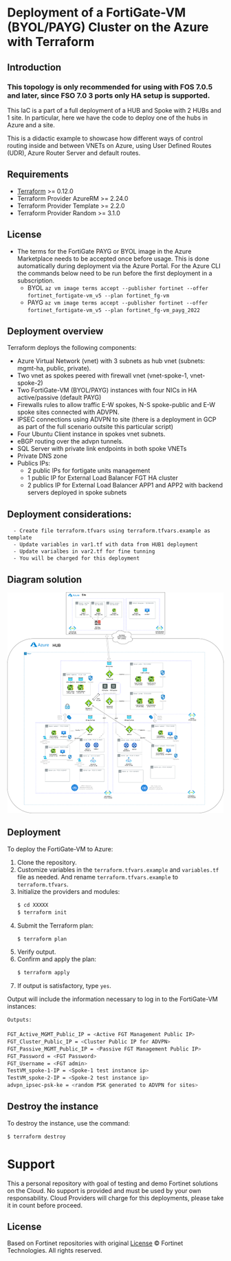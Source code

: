 # Deployment of a FortiGate-VM (BYOL/PAYG) Cluster on the Azure with Terraform
## Introduction
### This topology is only recommended for using with FOS 7.0.5 and later, since FSO 7.0 3 ports only HA setup is supported.

This IaC is a part of a full deployment of a HUB and Spoke with 2 HUBs and 1 site. In particular, here we have the code to deploy one of the hubs in Azure and a site. 

This is a didactic example to showcase how different ways of control routing inside and between VNETs on Azure, using User Defined Routes (UDR), Azure Router Server and default routes.

## Requirements
* [Terraform](https://learn.hashicorp.com/terraform/getting-started/install.html) >= 0.12.0
* Terraform Provider AzureRM >= 2.24.0
* Terraform Provider Template >= 2.2.0
* Terraform Provider Random >= 3.1.0

## License
- The terms for the FortiGate PAYG or BYOL image in the Azure Marketplace needs to be accepted once before usage. This is done automatically during deployment via the Azure Portal. For the Azure CLI the commands below need to be run before the first deployment in a subscription.
  - BYOL
`az vm image terms accept --publisher fortinet --offer fortinet_fortigate-vm_v5 --plan fortinet_fg-vm`
  - PAYG
`az vm image terms accept --publisher fortinet --offer fortinet_fortigate-vm_v5 --plan fortinet_fg-vm_payg_2022`

## Deployment overview
Terraform deploys the following components:
   - Azure Virtual Network (vnet) with 3 subnets as hub vnet (subnets: mgmt-ha, public, private).
   - Two vnet as spokes peered with firewall vnet (vnet-spoke-1, vnet-spoke-2)
   - Two FortiGate-VM (BYOL/PAYG) instances with four NICs in HA active/passive (default PAYG)
   - Firewalls rules to allow traffic E-W spokes, N-S spoke-public and E-W spoke sites connected with ADVPN.
   - IPSEC connections using ADVPN to site (there is a deployment in GCP as part of the full scenario outsite this particular script)
   - Four Ubuntu Client instance in spokes vnet subnets.
   - eBGP routing over the advpn tunnels.
   - SQL Server with private link endpoints in both spoke VNETs
   - Private DNS zone
   - Publics IPs:
      - 2 public IPs for fortigate units management
      - 1 public IP for External Load Balancer FGT HA cluster
      - 2 publics IP for External Load Balancer APP1 and APP2 with backend servers deployed in spoke subnets

## Deployment considerations:
      - Create file terraform.tfvars using terraform.tfvars.example as template 
      - Update variables in var1.tf with data from HUB1 deployment
      - Update varialbes in var2.tf for fine tunning
      - You will be charged for this deployment

## Diagram solution

![FortiGate reference architecture overview](images/Demo-Azure-Routing-FGT.png)

## Deployment
To deploy the FortiGate-VM to Azure:
1. Clone the repository.
2. Customize variables in the `terraform.tfvars.example` and `variables.tf` file as needed.  And rename `terraform.tfvars.example` to `terraform.tfvars`.
3. Initialize the providers and modules:
   ```sh
   $ cd XXXXX
   $ terraform init
    ```
4. Submit the Terraform plan:
   ```sh
   $ terraform plan
   ```
5. Verify output.
6. Confirm and apply the plan:
   ```sh
   $ terraform apply
   ```
7. If output is satisfactory, type `yes`.

Output will include the information necessary to log in to the FortiGate-VM instances:
```sh
Outputs:

FGT_Active_MGMT_Public_IP = <Active FGT Management Public IP>
FGT_Cluster_Public_IP = <Cluster Public IP for ADVPN>
FGT_Passive_MGMT_Public_IP = <Passive FGT Management Public IP>
FGT_Password = <FGT Password>
FGT_Username = <FGT admin>
TestVM_spoke-1-IP = <Spoke-1 test instance ip>
TestVM_spoke-2-IP = <Spoke-2 test instance ip>
advpn_ipsec-psk-ke = <random PSK generated to ADVPN for sites>
```

## Destroy the instance
To destroy the instance, use the command:
```sh
$ terraform destroy
```

# Support
This a personal repository with goal of testing and demo Fortinet solutions on the Cloud. No support is provided and must be used by your own responsability. Cloud Providers will charge for this deployments, please take it in count before proceed.

## License
Based on Fortinet repositories with original [License](https://github.com/fortinet/fortigate-terraform-deploy/blob/master/LICENSE) © Fortinet Technologies. All rights reserved.

